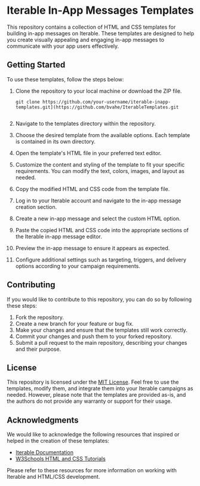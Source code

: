 # Iterable In-App Messages Templates

This repository contains a collection of HTML and CSS templates for building in-app messages on Iterable. These templates are designed to help you create visually appealing and engaging in-app messages to communicate with your app users effectively.

## Getting Started

To use these templates, follow the steps below:

1. Clone the repository to your local machine or download the ZIP file.

   ```shell
   git clone https://github.com/your-username/iterable-inapp-templates.git](https://github.com/bvahe/IterableTemplates.git


2. Navigate to the templates directory within the repository.

3. Choose the desired template from the available options. Each template is contained in its own directory.

4. Open the template's HTML file in your preferred text editor.

5. Customize the content and styling of the template to fit your specific requirements. You can modify the text, colors, images, and layout as needed.

6. Copy the modified HTML and CSS code from the template file.

7. Log in to your Iterable account and navigate to the in-app message creation section.

8. Create a new in-app message and select the custom HTML option.

9. Paste the copied HTML and CSS code into the appropriate sections of the Iterable in-app message editor.

10. Preview the in-app message to ensure it appears as expected.

11. Configure additional settings such as targeting, triggers, and delivery options according to your campaign requirements.

## Contributing

If you would like to contribute to this repository, you can do so by following these steps:

1. Fork the repository.
2. Create a new branch for your feature or bug fix.
3. Make your changes and ensure that the templates still work correctly.
4. Commit your changes and push them to your forked repository.
5. Submit a pull request to the main repository, describing your changes and their purpose.

## License

This repository is licensed under the [MIT License](https://opensource.org/licenses/MIT). Feel free to use the templates, modify them, and integrate them into your Iterable campaigns as needed. However, please note that the templates are provided as-is, and the authors do not provide any warranty or support for their usage.

## Acknowledgments

We would like to acknowledge the following resources that inspired or helped in the creation of these templates:

- [Iterable Documentation](https://docs.iterable.com/)
- [W3Schools HTML and CSS Tutorials](https://www.w3schools.com/html/)

Please refer to these resources for more information on working with Iterable and HTML/CSS development.
